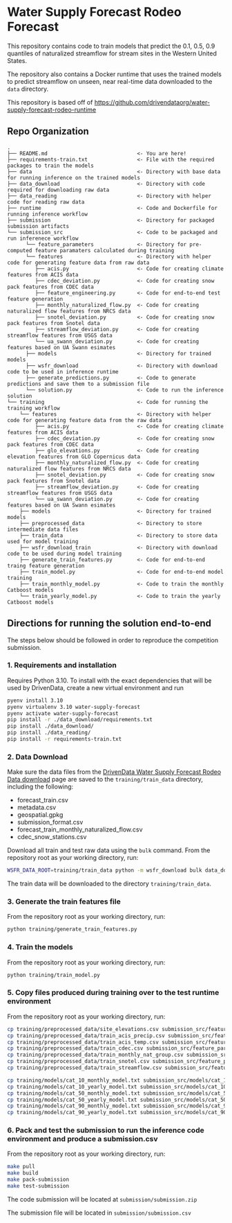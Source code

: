 # Water Supply Forecast Rodeo Forecast

This repository contains code to train models that predict the 0.1, 0.5, 0.9 quantiles of naturalized streamflow for stream sites
in the Western United States.

The repository also contains a Docker runtime that uses the trained models to predict streamflow on unseen, near real-time data downloaded to the `data` directory.

This repository is based off of https://github.com/drivendataorg/water-supply-forecast-rodeo-runtime

## Repo Organization

```
.
├── README.md                             <- You are here!
├── requirements-train.txt                <- File with the required packages to train the models
├── data                                  <- Directory with base data for running inference on the trained models
├── data_download                         <- Directory with code required for downloading raw data
├── data_reading                          <- Directory with helper code for reading raw data
├── runtime                               <- Code and Dockerfile for running inference workflow
├── submission                            <- Directory for packaged submission artifacts
└── submission_src                        <- Code to be packaged and run inferenece workflow
      └── feature_parameters              <- Directory for pre-computed feature paramaters calculated during training
      └── features                        <- Directory with helper code for generating feature data from raw data
         ├── acis.py                      <- Code for creating climate features from ACIS data
         ├── cdec_deviation.py            <- Code for creating snow pack features from CDEC data
         ├── feature_engineering.py       <- Code for end-to-end test feature generation
         ├── monthly_naturalized_flow.py  <- Code for creating naturalized flow features from NRCS data
         ├── snotel_deviation.py          <- Code for creating snow pack features from Snotel data
         ├── streamflow_deviation.py      <- Code for creating streamflow features from USGS data
         └── ua_swann_deviation.py        <- Code for creating features based on UA Swann esimates
      ├── models                          <- Directory for trained models
      ├── wsfr_download                   <- Directory with download code to be used in inference runtime
      ├── generate_predictions.py         <- Code to generate predictions and save them to a submission file
      └── solution.py                     <- Code to run the inference solution
└── training                              <- Code for running the training workflow
    └── features                          <- Directory with helper code for generating feature data from the raw data
         ├── acis.py                      <- Code for creating climate features from ACIS data
         ├── cdec_deviation.py            <- Code for creating snow pack features from CDEC data
         ├── glo_elevations.py            <- Code for creating elevation features from GLO Copernicus data
         ├── monthly_naturalized_flow.py  <- Code for creating naturalized flow features from NRCS data
         ├── snotel_deviation.py          <- Code for creating snow pack features from Snotel data
         ├── streamflow_deviation.py      <- Code for creating streamflow features from USGS data
         └── ua_swann_deviation.py        <- Code for creating features based on UA Swann esimates
    ├── models                            <- Directory for trained models
    ├── preprocessed_data                 <- Directory to store intermediate data files
    ├── train_data                        <- Directory to store data used for model training
    ├── wsfr_download_train               <- Directory with download code to be used during model training
    ├── generate_train_features.py        <- Code for end-to-end traing feature generation
    ├── train_model.py                    <- Code for end-to-end model training
    ├── train_monthly_model.py            <- Code to train the monthly Catboost models
    └── train_yearly_model.py             <- Code to train the yearly Catboost models

```

## Directions for running the solution end-to-end
The steps below should be followed in order to reproduce the competition submission.

### 1. Requirements and installation

Requires Python 3.10. To install with the exact dependencies that will be used by DrivenData, create a new virtual environment and run

```bash
pyenv install 3.10
pyenv virtualenv 3.10 water-supply-forecast
pyenv activate water-supply-forecast
pip install -r ./data_download/requirements.txt
pip install ./data_download/
pip install ./data_reading/
pip install -r requirements-train.txt
```

### 2. Data Download
Make sure the data files from the [DrivenData Water Supply Forecast Rodeo Data download](https://www.drivendata.org/competitions/259/reclamation-water-supply-forecast/data/) page are saved to the `training/train_data` directory, including the following:
* forecast_train.csv
* metadata.csv
* geospatial.gpkg
* submission_format.csv
* forecast_train_monthly_naturalized_flow.csv
* cdec_snow_stations.csv

Download all train and test raw data using the `bulk` command. From the repository root as your working directory, run:

```bash
WSFR_DATA_ROOT=training/train_data python -m wsfr_download bulk data_download/forecast_train_config.yml
```

The train data will be downloaded to the directory `training/train_data`.

### 3. Generate the train features file

From the repository root as your working directory, run:

```bash
python training/generate_train_features.py
```

### 4. Train the models

From the repository root as your working directory, run:

```bash
python training/train_model.py
```

### 5. Copy files produced during training over to the test runtime environment

From the repository root as your working directory, run:

```bash
cp training/preprocessed_data/site_elevations.csv submission_src/feature_parameters/site_elevations.csv
cp training/preprocessed_data/train_acis_precip.csv submission_src/feature_parameters/train_acis_precip.csv
cp training/preprocessed_data/train_acis_temp.csv submission_src/feature_parameters/train_acis_temp.csv
cp training/preprocessed_data/train_cdec.csv submission_src/feature_parameters/train_cdec.csv
cp training/preprocessed_data/train_monthly_nat_group.csv submission_src/feature_parameters/train_monthly_nat_group.csv
cp training/preprocessed_data/train_snotel.csv submission_src/feature_parameters/train_snotel.csv
cp training/preprocessed_data/train_streamflow.csv submission_src/feature_parameters/train_streamflow.csv

cp training/models/cat_10_monthly_model.txt submission_src/models/cat_10_monthly_model.txt
cp training/models/cat_10_yearly_model.txt submission_src/models/cat_10_yearly_model.txt
cp training/models/cat_50_monthly_model.txt submission_src/models/cat_50_monthly_model.txt
cp training/models/cat_50_yearly_model.txt submission_src/models/cat_50_yearly_model.txt
cp training/models/cat_90_monthly_model.txt submission_src/models/cat_90_monthly_model.txt
cp training/models/cat_90_yearly_model.txt submission_src/models/cat_90_yearly_model.txt
```

### 6. Pack and test the submission to run the inference code environment and produce a submission.csv

From the repository root as your working directory, run:

```bash
make pull
make build
make pack-submission
make test-submission
```

The code submission will be located at `submission/submission.zip`

The submission file will be located in `submission/submission.csv`
